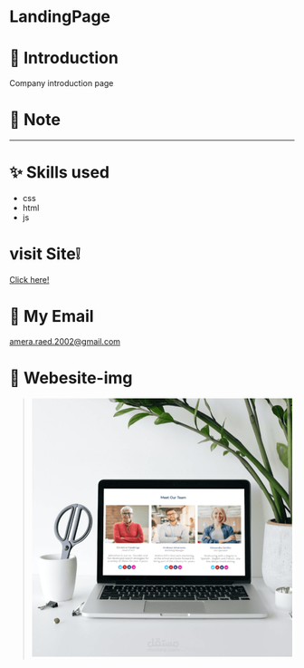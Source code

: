 # LandingPage
# 🔖 Introduction
Company introduction page
#	📜  Note
**  **
# ✨ Skills used
- css
- html
- js
# visit Site❕
[Click here!](https://ameraraed.github.io/LandingPage/)
#	📧  My Email
amera.raed.2002@gmail.com
#	👀  Webesite-img
 > ![](https://github.com/AmeraRaed/LandingPage/blob/main/img/screenshot-www.behance.net-2021.11.22-140224.png)
